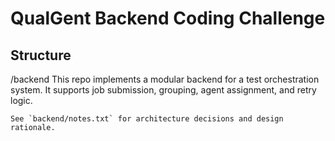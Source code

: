 # QualGent Backend Coding Challenge

## Structure
/backend
    This repo implements a modular backend for a test orchestration system. It supports job submission, grouping, agent assignment, and retry logic.

    See `backend/notes.txt` for architecture decisions and design rationale.
